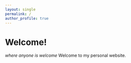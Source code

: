 ```yaml
---
layout: single
permalink: / 
author_profile: true
---
```


# Welcome!
*where anyone is welcome*
Welcome to my personal website. 
